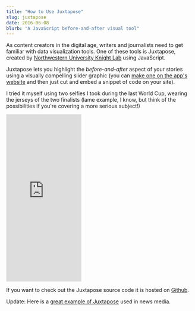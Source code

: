 ```yaml
---
title: "How to Use Juxtapose"
slug: juxtapose
date: 2016-06-08
blurb: "A JavaScript before-and-after visual tool"
---
```


As content creators in the digital age, writers and journalists need to get familiar with data visualization tools. One of these tools is Juxtapose, created by [Northwestern University Knight Lab](http://knightlab.northwestern.edu/) using JavaScript.  

Juxtapose lets you highlight the *before-and-after* aspect of your stories using a visually compelling slider graphic (you can [make one on the app's website](https://juxtapose.knightlab.com/) and then just cut and embed a snippet of code on your site).

I tried it myself using two selfies I took during the last World Cup, wearing the jerseys of the two finalists (lame example, I know, but think of the possibilities if you're covering a more serious subject!)  

<iframe frameborder="0" class="juxtapose" width="40%" height="450" src="https://cdn.knightlab.com/libs/juxtapose/latest/embed/index.html?uid=b440cd8c-1a4a-11e6-a524-0e7075bba956"></iframe>

If you want to check out the Juxtapose source code it is hosted on [Github](https://github.com/NUKnightLab/juxtapose).

Update: Here is a [great example of Juxtapose](http://www.telegraph.co.uk/news/2016/06/07/amazing-photos-capture-1910-great-flood-of-paris-v-2016/) used in news media.